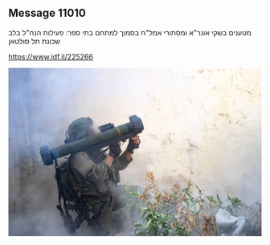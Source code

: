## Message 11010

מטענים בשקי אונר"א ומסתורי אמל"ח בסמוך למתחם בתי ספר:
פעילות הנח"ל בלב שכונת תל סולטאן 

https://www.idf.il/225266

![Photo](11010/11010_photo.jpg)
